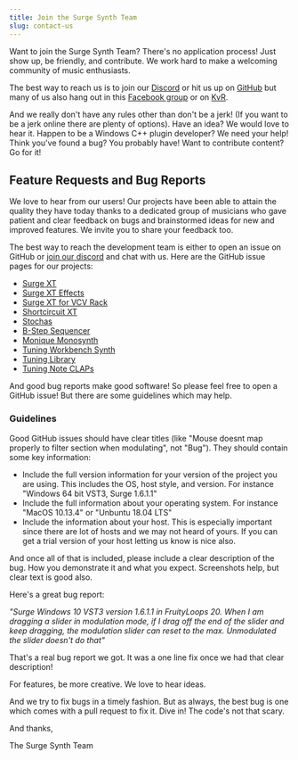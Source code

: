 ```yaml
---
title: Join the Surge Synth Team
slug: contact-us
---
```


Want to join the Surge Synth Team? There's no application process! Just show up, be
friendly, and contribute. We work hard to make a welcoming community of music
enthusiasts.

The best way to reach us is to join our [Discord](https://discord.gg/aFQDdMV) or hit us up
on [GitHub](https://github.com/surge-synthesizer) but many of us also hang out in this
[Facebook group](https://www.facebook.com/groups/surgesynth/) or on
[KvR](https://www.kvraudio.com/forum/viewtopic.php?f=1&t=511922).

And we really don't have any rules other than don't be a jerk! (If you want to be a
jerk online there are plenty of options). Have an idea? We would love to hear it.
Happen to be a Windows C++ plugin developer? We need your help! Think you've
found a bug? You probably have! Want to contribute content? Go for it!

## Feature Requests and Bug Reports

We love to hear from our users! Our projects have been able to attain the quality they have today
thanks to a dedicated group of musicians who gave patient and clear feedback on bugs and brainstormed
ideas for new and improved features. We invite you to share your feedback too.

The best way to reach the development team is either to open an issue on GitHub or
[join our discord](https://discord.gg/aFQDdMV) and chat with us. Here are the GitHub issue pages for our projects:

-   [Surge XT](https://github.com/surge-synthesizer/surge/issues)
-   [Surge XT Effects](https://github.com/surge-synthesizer/surge/issues)
-   [Surge XT for VCV Rack](https://github.com/surge-synthesizer/surge-rack/issues)
-   [Shortcircuit XT](https://github.com/surge-synthesizer/shortcircuit-xt/issues)
-   [Stochas](https://github.com/surge-synthesizer/surge/issues)
-   [B-Step Sequencer](https://github.com/surge-synthesizer/b-step/issues)
-   [Monique Monosynth](https://github.com/surge-synthesizer/monique-monosynth/issues)
-   [Tuning Workbench Synth](https://github.com/surge-synthesizer/tuning-workbench-synth/issues)
-   [Tuning Library](https://github.com/surge-synthesizer/tuning-library/issues)
-   [Tuning Note CLAPs](https://github.com/surge-synthesizer/tuning-note-claps/issues)

And good bug reports make good software! So please feel free to open a GitHub issue! But there are some guidelines
which may help.

### Guidelines

Good GitHub issues should have clear titles (like "Mouse doesnt map properly to filter section when modulating",
not "Bug"). They should contain some key information:

-   Include the full version information for your version of the project you are using. This includes the OS,
    host style, and version. For instance "Windows 64 bit VST3, Surge 1.6.1.1"
-   Include the full information about your operating system. For instance "MacOS 10.13.4" or "Unbuntu 18.04 LTS"
-   Include the information about your host. This is especially important since there are lot of hosts and we may not
    heard of yours. If you can get a trial version of your host letting us know is nice also.

And once all of that is included, please include a clear description of the bug. How you demonstrate it and what
you expect. Screenshots help, but clear text is good also.

Here's a great bug report:

_"Surge Windows 10 VST3 version 1.6.1.1 in FruityLoops 20. When I am dragging a slider in modulation mode, if I drag
off the end of the slider and keep dragging, the modulation slider can reset to the max. Unmodulated the slider
doesn't do that"_

That's a real bug report we got. It was a one line fix once we had that clear description!

For features, be more creative. We love to hear ideas.

And we try to fix bugs in a timely fashion. But as always, the best bug is one which comes with a pull request to
fix it. Dive in! The code's not that scary.

And thanks,

The Surge Synth Team
